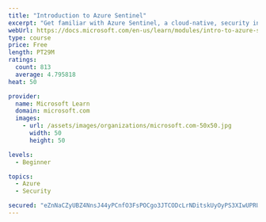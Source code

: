 ```yaml
---
title: "Introduction to Azure Sentinel"
excerpt: "Get familiar with Azure Sentinel, a cloud-native, security information and event management (SIEM) service."
webUrl: https://docs.microsoft.com/en-us/learn/modules/intro-to-azure-sentinel/
type: course
price: Free
length: PT29M
ratings:
  count: 813
  average: 4.795818
heat: 50

provider:
  name: Microsoft Learn
  domain: microsoft.com
  images:
    - url: /assets/images/organizations/microsoft.com-50x50.jpg
      width: 50
      height: 50

levels:
  - Beginner

topics:
  - Azure
  - Security

secured: "eZnNaCZyUBZ4NnsJ44yPCnfO3FsPOCgo3JTCODcLrNDitskUyOyPS3XIwUPRU0deeRneWM2fTdeRrszQ2AIWf5vYca6w/JJC9kcODXYuF7k9Cna/q+ADrNl9L5zN7gfoHCjkn9o681h5qe7jxdLlLchJF0pEkzR9Sf0ZRiMjrSLef6svNx6g3On69AtLeRnqFv3TDnXFqbLWjW8l/x3kJllxBVDf6WDgfPmrz/FAgzXfHCpPkm+OXuNAjMDl0bjZcoYs8eT8R9RJGwpERNQmqjiUcne3FZuweysSRVvIPPLYVuudhxKgAO58MmUsQnUjIVfhyLARmUnjFCpSPl1TE+6JQmYJWYZj7vZ142Jf7BJqZ6U8a4PENd81gtshPTduS6lJPwDSzss2XU7Cg1Hj1dOZt0EQqhO5sMlUg6lWm70=;nBwDRd903GAFGmDPFYK6lQ=="
---
```


